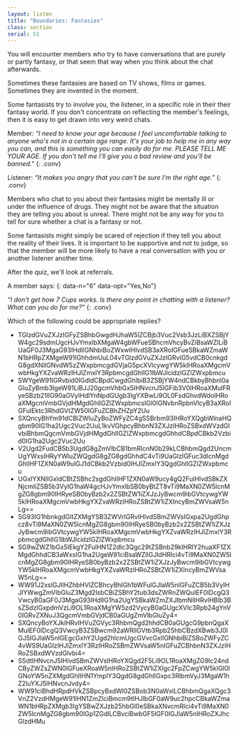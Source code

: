 ```yaml
---
layout: listen
title: "Boundaries: Fantasies"
class: section
serial: 51
---
```

You will encounter members who try to have conversations that are purely or partly fantasy, or that seem that way when you think about the chat afterwards.

Sometimes these fantasies are based on TV shows, films or games. Sometimes they are invented in the moment.

Some fantasists try to involve you, the listener, in a specific role in their their fantasy world. If you don't concentrate on reflecting the member's feelings, then it is easy to get drawn into very weird chats.

Member: *“I need to know your age because I feel uncomfortable talking to anyone who's not in a certain age range. It's your job to help me in any way you can, and this is something you can easily do for me. PLEASE TELL ME YOUR AGE. If you don't tell me I'll give you a bad review and you'll be banned.”*
{: .conv}

Listener: *“It makes you angry that you can't be sure I'm the right age.”*
{: .conv}

Members who chat to you about their fantasies might be mentally ill or under the influence of drugs. They might not be aware that the situation they are telling you about is unreal. There might not be any way for you to tell for sure whether a chat is a fantasy or not.

Some fantasists might simply be scared of rejection if they tell you about the reality of their lives. It is important to be supportive and not to judge, so that the member will be more likely to have a real conversation with you or another listener another time.

After the quiz, we'll look at referrals.

A member says:
{: data-n="6" data-opt="Yes,No"}

*“I don't get how 7 Cups works. Is there any point in chatting with a listener? What can you do for me?”*
{: .conv}

Which of the following could be appropriate replies?

- TGlzdGVuZXJzIGFyZSBhbGwgdHJhaW5lZCBjb3Vuc2Vsb3JzLiBXZSBjYW4gc29sdmUgcHJvYmxlbXMgaW4gbWFueSBhcmVhcyBvZiBsaWZlLiBUaGF0J3MgaG93IHdlIGNhbiBoZWxwIHlvdSB3aXRoIGFueSBkaWZmaWN1bHRpZXMgeW91IGhhdmUuL04vTGlzdGVuZXJzIGRvIG5vdCB0cnkgdG8gdXNlIGNvdW5zZWxpbmcgdGVjaG5pcXVlcywgYW5kIHRoaXMgcmVwbHkgYXZvaWRzIHJlZmxlY3RpbmcgdGhlIG1lbWJlcidzIGZlZWxpbmcu
- SWYgeW91IGRvbid0IGdldCBpdCwgdGhlbiB3ZSBjYW4ndCBkbyBhbnl0aGluZyBmb3IgeW91LiBJJ20gcmVhbGx5IHNvcnJ5IGFib3V0IHRoaXMuIFRyeSBzb21lIG90aGVyIHdlYnNpdGUgb3IgYXBwLi9OL0FsdGhvdWdoIHRoaXMgcmVmbGVjdHMgdGhlIGZlZWxpbmcsIGl0IGNvbnRpbnVlcyB3aXRoIGFuIEktc3RhdGVtZW50IGFuZCBhZHZpY2Uu
- SXQncyBhYm91dCBiZWluZyBoZWFyZC4gSSBrbm93IHRoYXQgbWlnaHQgbm90IG1ha2Ugc2Vuc2UuL1kvVGhpcyBhbnN3ZXJzIHRoZSBxdWVzdGlvbiBhbmQgcmVmbGVjdHMgdGhlIGZlZWxpbmcgdGhhdCBpdCBkb2Vzbid0IG1ha2Ugc2Vuc2Uu
- V2Ugd2FudCB5b3UgdG8gZmVlbCB1bmRlcnN0b29kLCBhbmQgd2UncmUgYWxsIHRyYWluZWQgdG8gZG8gdGhhdC4vTi9UaGlzIGFuc3dlcnMgdGhlIHF1ZXN0aW9uIGJ1dCBkb2Vzbid0IHJlZmxlY3QgdGhlIGZlZWxpbmcu
- UGxlYXNlIGxldCBtZSBhc2sgdGhlIHF1ZXN0aW9ucy4gQ2FuIHlvdSBkZXNjcmliZSB5b3VyIG1haW4gcHJvYmxlbSB0byBtZT8vTi9MaXN0ZW5lcnMgZG8gbm90IHRyeSB0byBzb2x2ZSBtZW1iZXJzJyBwcm9ibGVtcywgYW5kIHRoaXMgcmVwbHkgYXZvaWRzIHRoZSBtZW1iZXIncyBmZWVsaW5nLg==
- SG93IG1hbnkgdGltZXMgYSB3ZWVrIGRvIHlvdSBmZWVsIGxpa2UgdGhpcz8vTi9MaXN0ZW5lcnMgZG8gbm90IHRyeSB0byBzb2x2ZSBtZW1iZXJzJyBwcm9ibGVtcywgYW5kIHRoaXMgcmVwbHkgYXZvaWRzIHJlZmxlY3RpbmcgdGhlIG1lbWJlcidzIGZlZWxpbmcu
- SG9wZWZ1bGx5IEkgY2FuIHN1Z2dlc3Qgc29tZSBnb29kIHRlY2huaXF1ZXMgdGhhdCB3aWxsIG1ha2UgeW91ciBsaWZlIGJldHRlci4vTi9MaXN0ZW5lcnMgZG8gbm90IHRyeSB0byBzb2x2ZSBtZW1iZXJzJyBwcm9ibGVtcywgYW5kIHRoaXMgcmVwbHkgYXZvaWRzIHRoZSBtZW1iZXIncyBmZWVsaW5nLg==
- WW91J2xsIGJlIHZhbHVlZCBhcyBhIGh1bWFuIGJlaW5nIGFuZCB5b3VyIHJlYWwgZmVlbGluZ3Mgd2lsbCBiZSBhY2tub3dsZWRnZWQuIEF0IDcgQ3VwcyB0aGF0J3MgaG93IHdlIG1ha2UgYSBkaWZmZXJlbmNlIHRvIHBlb3BsZSdzIGxpdmVzLi9OL1RoaXMgYW5zd2VycyB0aGUgcXVlc3Rpb24gYnV0IGRvZXNuJ3QgcmVmbGVjdCB0aGUgZmVlbGluZy4=
- SXQncyBoYXJkIHRvIHVuZGVyc3RhbmQgd2hhdCB0aGUgcG9pbnQgaXMuIEF0IDcgQ3VwcyB3ZSBwcm92aWRlIGVtb3Rpb25hbCBzdXBwb3J0IGJ5IGJlaW5nIGEgcGxhY2Ugd2hlcmUgcGVvcGxlIGNhbiBiZSBoZWFyZC4vWS9UaGlzIHJlZmxlY3RzIHRoZSBmZWVsaW5nIGFuZCBhbnN3ZXJzIHRoZSBxdWVzdGlvbi4=
- SSdtIHNvcnJ5IHlvdSBmZWVsIHRoYXQgd2F5Li9OL1RoaXMgZG9lc24ndCByZWZsZWN0IGFueXRoaW5nIHRoZSBtZW1iZXIgc2FpZCwgYW5kIGl0IGNoYW5nZXMgdGhlIHN1YmplY3QgdG8gdGhlIGxpc3RlbmVyJ3MgaW1hZ2luYXJ5IHNvcnJvdy4=
- WW91ciBhdHRpdHVkZSBpcyBxdWl0ZSBob3N0aWxlLCBhbmQgaXQgc3VnZ2VzdHMgeW91IHN1ZmZlciBmcm9tIHJlbGF0aW9uc2hpcCBkaWZmaWN1bHRpZXMgb3IgYSBwZXJzb25hbGl0eSBkaXNvcmRlci4vTi9MaXN0ZW5lcnMgZG8gbm90IGp1ZGdlLCBvciBwbGF5IGF0IGJlaW5nIHRoZXJhcGlzdHMu
